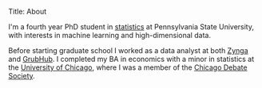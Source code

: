Title: About

I'm a fourth year PhD student in [statistics](http://stat.psu.edu/) at Pennsylvania State University, with interests in machine learning and high-dimensional data.

Before starting graduate school I worked as a data analyst at both [Zynga](https://www.zynga.com/) and [GrubHub](https://www.grubhub.com/). I completed my BA in economics with a minor in statistics at the [University of Chicago](http://www.uchicago.edu/), where I was a member of the [Chicago Debate Society](http://debate.uchicago.edu/).